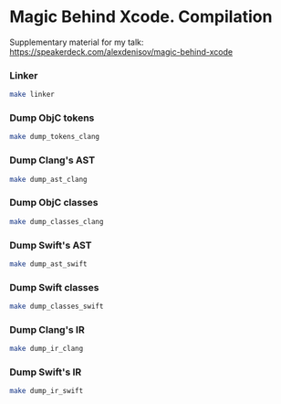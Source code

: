 # Magic Behind Xcode. Compilation

Supplementary material for my talk: https://speakerdeck.com/alexdenisov/magic-behind-xcode

### Linker

```bash
make linker
```

### Dump ObjC tokens

```bash
make dump_tokens_clang
```

### Dump Clang's AST

```bash
make dump_ast_clang
```

### Dump ObjC classes

```bash
make dump_classes_clang
```

### Dump Swift's AST

```bash
make dump_ast_swift
```

### Dump Swift classes

```bash
make dump_classes_swift
```

### Dump Clang's IR

```bash
make dump_ir_clang
```

### Dump Swift's IR

```bash
make dump_ir_swift
```

